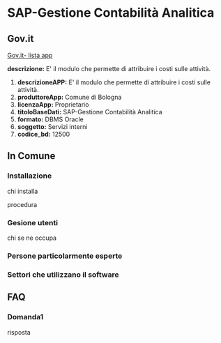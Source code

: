 # SAP-Gestione Contabilità Analitica

## Gov.it

[Gov.it- lista app](http://basidati.agid.gov.it/catalogo/amm?code=c_a944)

**descrizione:** E' il modulo che permette di attribuire i costi sulle attività.

1. **descrizioneAPP:** E' il modulo che permette di attribuire i costi sulle attività.
2. **produttoreApp:** Comune di Bologna
3. **licenzaApp:** Proprietario
4. **titoloBaseDati:** SAP-Gestione Contabilità Analitica
5. **formato:** DBMS Oracle
6. **soggetto:** Servizi interni
7. **codice_bd:** 12500

## In Comune

### Installazione

chi installa

procedura

### Gesione utenti

chi se ne occupa

### Persone particolarmente esperte

### Settori che utilizzano il software

## FAQ

### Domanda1

risposta
